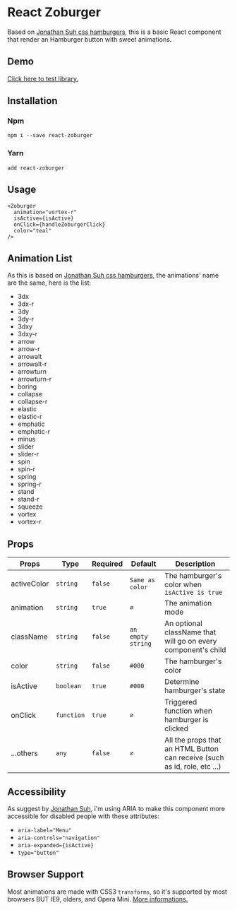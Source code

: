 # React Zoburger

Based on [Jonathan Suh css hamburgers](https://jonsuh.com/hamburgers/), this is a basic React component that render an Hamburger button with sweet animations.

## Demo

[Click here to test library.]('https://newpoki.github.io/newpoki/#/outils/calculer-consommation-carburant')

## Installation

### Npm

`npm i --save react-zoburger`

### Yarn

`add react-zoburger`

## Usage

```tsx
<Zoburger
  animation="vortex-r"
  isActive={isActive}
  onClick={handleZoburgerClick}
  color="teal"
/>
```

## Animation List

As this is based on [Jonathan Suh css hamburgers](https://jonsuh.com/hamburgers/), the animations' name are the same, here is the list:

- 3dx
- 3dx-r
- 3dy
- 3dy-r
- 3dxy
- 3dxy-r
- arrow
- arrow-r
- arrowalt
- arrowalt-r
- arrowturn
- arrowturn-r
- boring
- collapse
- collapse-r
- elastic
- elastic-r
- emphatic
- emphatic-r
- minus
- slider
- slider-r
- spin
- spin-r
- spring
- spring-r
- stand
- stand-r
- squeeze
- vortex
- vortex-r

## Props

| Props       | Type       | Required | Default           | Description                                                               |
| ----------- | ---------- | -------- | ----------------- | ------------------------------------------------------------------------- |
| activeColor | `string`   | `false`  | `Same as color`   | The hamburger's color when `isActive is true`                             |
| animation   | `string`   | `true`   | `∅`               | The animation mode                                                        |
| className   | `string`   | `false`  | `an empty string` | An optional className that will go on every component's child             |
| color       | `string`   | `false`  | `#000`            | The hamburger's color                                                     |
| isActive    | `boolean`  | `true`   | `#000`            | Determine hamburger's state                                               |
| onClick     | `function` | `true`   | `∅`               | Triggered function when hamburger is clicked                              |
| ...others   | `any`      | `false`  | `∅`               | All the props that an HTML Button can receive (such as id, role, etc ...) |

## Accessibility

As suggest by [Jonathan Suh](https://jonsuh.com/), i'm using ARIA to make this component more accessible for disabled people with these attributes:

- `aria-label="Menu"`
- `aria-controls="navigation"`
- `aria-expanded={isActive}`
- `type="button"`

## Browser Support

Most animations are made with CSS3 `transforms`, so it's supported by most browsers BUT IE9, olders, and Opera Mini. [More informations.]('https://caniuse.com/#search=translate3d')
